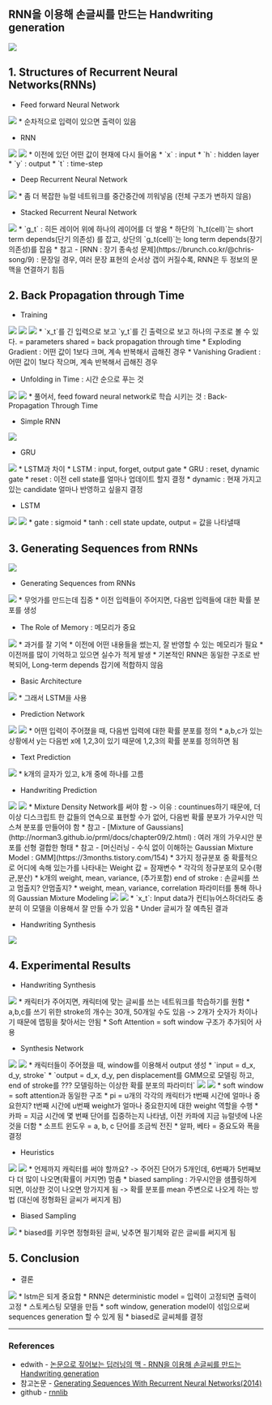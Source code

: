 ## RNN을 이용해 손글씨를 만드는 Handwriting generation

<img src='https://www.dropbox.com/s/jmlpt96akd8ny5p/%EC%8A%A4%ED%81%AC%EB%A6%B0%EC%83%B7%202019-01-06%2020.55.13.png?raw=1'>

## 1. Structures of Recurrent Neural Networks(RNNs)
* Feed forward Neural Network
<img src='https://www.dropbox.com/s/g8ql6khef022tf3/%EC%8A%A4%ED%81%AC%EB%A6%B0%EC%83%B7%202019-01-06%2020.58.45.png?raw=1'>
	* 순차적으로 입력이 있으면 출력이 있음

* RNN
<img src='https://www.dropbox.com/s/yhgsoyl67g4x22e/%EC%8A%A4%ED%81%AC%EB%A6%B0%EC%83%B7%202019-01-06%2021.05.03.png?raw=1'>
<img src='https://www.dropbox.com/s/2s6pwidtelqmb35/%EC%8A%A4%ED%81%AC%EB%A6%B0%EC%83%B7%202019-01-06%2021.05.34.png?raw=1'>
	* 이전에 있던 어떤 값이 현재에 다시 들어옴
	* `x` : input
	* `h` : hidden layer
	* `y` : output
	* `t` : time-step
 
* Deep Recurrent Neural Network
<img src='https://www.dropbox.com/s/vta7tz2lh1995vc/%EC%8A%A4%ED%81%AC%EB%A6%B0%EC%83%B7%202019-01-06%2021.16.15.png?raw=1'>
	* 좀 더 복잡한 뉴럴 네트워크를 중간중간에 끼워넣음 (전체 구조가 변하지 않음)

* Stacked Recurrent Neural Network
<img src='https://www.dropbox.com/s/we9ob7z9bspey5r/%EC%8A%A4%ED%81%AC%EB%A6%B0%EC%83%B7%202019-01-06%2021.18.10.png?raw=1'>
	* `g_t` : 히든 레이어 위에 하나의 레이어를 더 쌓음
	* 하단의 `h_t(cell)`는 short term depends(단기 의존성) 를 잡고, 상단의 `g_t(cell)`는 long term depends(장기 의존성)를 잡음
	* 참고 - [RNN : 장기 종속성 문제](https://brunch.co.kr/@chris-song/9) : 문장일 경우, 여러 문장 표현의 순서상 갭이 커질수록, RNN은 두 정보의 문맥을 연결하기 힘듬
 
## 2. Back Propagation through Time

* Training
<img src='https://www.dropbox.com/s/14gnlkrdmafl5v2/%EC%8A%A4%ED%81%AC%EB%A6%B0%EC%83%B7%202019-01-06%2022.57.25.png?raw=1'>
<img src='https://www.dropbox.com/s/sluljgqbjbk8ktr/%EC%8A%A4%ED%81%AC%EB%A6%B0%EC%83%B7%202019-01-06%2022.58.34.png?raw=1'>
<img src='https://www.dropbox.com/s/2jtz6b9kw8arqvs/%EC%8A%A4%ED%81%AC%EB%A6%B0%EC%83%B7%202019-01-06%2023.00.30.png?raw=1'>
	* `x_t`를 긴 입력으로 보고 `y_t`를 긴 출력으로 보고 하나의 구조로 볼 수 있다. = parameters shared = back propagation through time
	* Exploding Gradient : 어떤 값이 1보다 크며, 계속 반복해서 곱해진 경우
	* Vanishing Gradient : 어떤 값이 1보다 작으며, 계속 반복해서 곱해진 경우

* Unfolding in Time : 시간 순으로 푸는 것
<img src='https://www.dropbox.com/s/yw0zmhlrnz753t9/%EC%8A%A4%ED%81%AC%EB%A6%B0%EC%83%B7%202019-01-06%2023.01.48.png?raw=1'>
<img src='https://www.dropbox.com/s/0chc7pxgagfnh75/%EC%8A%A4%ED%81%AC%EB%A6%B0%EC%83%B7%202019-01-06%2023.01.26.png?raw=1'>
	* 풀어서, feed foward neural network로 학습 시키는 것 : Back-Propagation Through Time

* Simple RNN
<img src='https://www.dropbox.com/s/1lhpgi4is665k7s/%EC%8A%A4%ED%81%AC%EB%A6%B0%EC%83%B7%202019-01-06%2023.03.40.png?raw=1'>

* GRU
<img src='https://www.dropbox.com/s/7q5p7fucquhjx3e/%EC%8A%A4%ED%81%AC%EB%A6%B0%EC%83%B7%202019-01-06%2023.03.44.png?raw=1'>
	* LSTM과 차이
		* LSTM : input, forget, output gate
		* GRU : reset, dynamic gate
		* reset : 이전 cell state를 얼마나 업데이트 할지 결정
		* dynamic : 현재 가지고 있는 candidate 얼마나 반영하고 싶을지 결정

* LSTM
<img src='https://www.dropbox.com/s/l7cpuwz4yl5sbyn/%EC%8A%A4%ED%81%AC%EB%A6%B0%EC%83%B7%202019-01-06%2023.03.53.png?raw=1'>
<img src='https://www.dropbox.com/s/o3pbii1f44u55fb/%EC%8A%A4%ED%81%AC%EB%A6%B0%EC%83%B7%202019-01-06%2023.04.03.png?raw=1'>
	* gate : sigmoid
	* tanh : cell state update, output = 값을 나타낼때

## 3. Generating Sequences from RNNs
<img src='https://www.dropbox.com/s/4sh4inwfoygxfw9/%EC%8A%A4%ED%81%AC%EB%A6%B0%EC%83%B7%202019-01-06%2023.04.06.png?raw=1'>

* Generating Sequences from RNNs
<img src='https://www.dropbox.com/s/rsshko24rvliyk3/%EC%8A%A4%ED%81%AC%EB%A6%B0%EC%83%B7%202019-01-06%2023.04.18.png?raw=1'>
	* 무엇가를 만드는데 집중
	* 이전 입력들이 주어지면, 다음번 입력들에 대한 확률 분포를 생성

* The Role of Memory : 메모리가 중요
<img src='https://www.dropbox.com/s/792k9d9m0bgimmq/%EC%8A%A4%ED%81%AC%EB%A6%B0%EC%83%B7%202019-01-06%2023.04.31.png?raw=1'>
	* 과거를 잘 기억
	* 이전에 어떤 내용들을 썼는지, 잘 반영할 수 있는 메모리가 필요
	* 이전꺼를 많이 기억하고 있으면 실수가 적게 발생
	* 기본적인 RNN은 동일한 구조로 반복되어, Long-term depends 잡기에 적합하지 않음

* Basic Architecture
<img src='https://www.dropbox.com/s/73359p33r67ot2g/%EC%8A%A4%ED%81%AC%EB%A6%B0%EC%83%B7%202019-01-06%2023.04.45.png?raw=1'>
	* 그래서 LSTM을 사용

* Prediction Network
<img src='https://www.dropbox.com/s/vgix7ltym9lg5ej/%EC%8A%A4%ED%81%AC%EB%A6%B0%EC%83%B7%202019-01-06%2023.04.54.png?raw=1'>
<img src='https://www.dropbox.com/s/4umuu8tysvvzh9n/%EC%8A%A4%ED%81%AC%EB%A6%B0%EC%83%B7%202019-01-06%2023.05.12.png?raw=1'>
	* 어떤 입력이 주어졌을 때, 다음번 입력에 대한 확률 분포를 정의
	* a,b,c가 있는 상황에서 y는 다음번 x에 1,2,3이 있기 때문에 1,2,3의 확률 분포를 정의하면 됨

* Text Prediction
<img src='https://www.dropbox.com/s/jn4mfdo274yeter/%EC%8A%A4%ED%81%AC%EB%A6%B0%EC%83%B7%202019-01-06%2023.05.18.png?raw=1'>
	* k개의 글자가 있고, k개 중에 하나를 고름

* Handwriting Prediction
<img src='https://www.dropbox.com/s/detktl2pflwd8tn/%EC%8A%A4%ED%81%AC%EB%A6%B0%EC%83%B7%202019-01-06%2023.05.28.png?raw=1'>
<img src='https://www.dropbox.com/s/bdwtpryksqx8iru/%EC%8A%A4%ED%81%AC%EB%A6%B0%EC%83%B7%202019-01-06%2023.06.20.png?raw=1'>
	* Mixture Density Network를 써야 함 -> 이유 : countinues하기 때문에, 더이상 디스크립트 한 값들의 연속으로 표현할 수가 없어, 다음번 확률 분포가 가우시안 믹스쳐 분포를 만들어야 함
	* 참고 - [Mixture of Gaussians](http://norman3.github.io/prml/docs/chapter09/2.html) : 여러 개의 가우시안 분포를 선형 결합한 형태
	* 참고 - [머신러닝 - 수식 없이 이해하는 Gaussian Mixture Model : GMM](https://3months.tistory.com/154)
		* 3가지 정규분포 중 확률적으로 어디에 속해 있는가를 나타내는 Weight 값 = 잠재변수
		* 각각의 정규분포의 모수(평균,분산)
	* k개의 weight, mean, variance, (추가포함) end of stroke : 손글씨를 쓰고 멈출지? 안멈출지?
	* weight, mean, variance, correlation 파라미터를 통해 하나의 Gaussian Mixture Modeling
<img src='https://www.dropbox.com/s/jhgwfgd6gn7qpnu/%EC%8A%A4%ED%81%AC%EB%A6%B0%EC%83%B7%202019-01-06%2023.06.58.png?raw=1'>
<img src='https://www.dropbox.com/s/4g7chvzennnax9h/%EC%8A%A4%ED%81%AC%EB%A6%B0%EC%83%B7%202019-01-06%2023.07.05.png?raw=1'>
	* `x_t`: Input data가 컨티뉴어스하더라도 충분히 이 모델을 이용해서 잘 만들 수가 있음
	* Under 글씨가 잘 예측된 결과

* Handwriting Synthesis
<img src='https://www.dropbox.com/s/l17uobevrvajoz2/%EC%8A%A4%ED%81%AC%EB%A6%B0%EC%83%B7%202019-01-06%2023.07.10.png?raw=1'>

## 4. Experimental Results
* Handwriting Synthesis
<img src='https://www.dropbox.com/s/nm9eors45cmlh6z/%EC%8A%A4%ED%81%AC%EB%A6%B0%EC%83%B7%202019-01-06%2023.07.54.png?raw=1'>
	* 캐릭터가 주어지면, 캐릭터에 맞는 글씨를 쓰는 네트워크를 학습하기를 원함
	* a,b,c를 쓰기 위한 stroke의 개수는 30개, 50개일 수도 있음 -> 2개가 숫자가 차이나기 때문에 맵핑을 찾아서는 안됨
	* Soft Attention = soft window 구조가 추가되어 사용

* Synthesis Network
<img src='https://www.dropbox.com/s/qbmer8o84yszh6r/%EC%8A%A4%ED%81%AC%EB%A6%B0%EC%83%B7%202019-01-06%2023.08.01.png?raw=1'>
<img src='https://www.dropbox.com/s/rtxx3p0qp8idssp/%EC%8A%A4%ED%81%AC%EB%A6%B0%EC%83%B7%202019-01-06%2023.08.07.png?raw=1'>
	* 캐릭터들이 주어졌을 때, window를 이용해서 output 생성
	* `input = d_x, d_y, stroke`
	* `output = d_x, d_y, pen displacement를 GMM으로 모델링 하고, end of stroke를 ??? 모델링하는 이상한 확률 분포의 파라미터`
<img src='https://www.dropbox.com/s/t5shfiis5szpyzn/%EC%8A%A4%ED%81%AC%EB%A6%B0%EC%83%B7%202019-01-06%2023.08.27.png?raw=1'>
<img src='https://www.dropbox.com/s/sr32row6inpr3im/%EC%8A%A4%ED%81%AC%EB%A6%B0%EC%83%B7%202019-01-06%2023.08.36.png?raw=1'>
	* soft window = soft attention과 동일한 구조
	* pi = u개의 각각의 캐릭터가 t번째 시간에 얼마나 중요한지? t번째 시간에 u번째 weight가 얼마나 중요한지에 대한 weight 역할을 수행
	* 카파 = 지금 시간에 몇 번째 단어를 집중하는지 나타냄, 이전 카파에 지금 뉴럴넷에 나온 것을 더함
	* 소프트 윈도우 = a, b, c 단어를 조금씩 전진
	* 알파, 베타 = 중요도와 폭을 결정

* Heuristics
<img src='https://www.dropbox.com/s/z15k1npaml06wvs/%EC%8A%A4%ED%81%AC%EB%A6%B0%EC%83%B7%202019-01-06%2023.08.49.png?raw=1'>
<img src='https://www.dropbox.com/s/omz132q7mzopuwl/%EC%8A%A4%ED%81%AC%EB%A6%B0%EC%83%B7%202019-01-06%2023.08.59.png?raw=1'>
	* 언제까지 캐릭터를 써야 할까요? -> 주어진 단어가 5개인데, 6번째가 5번째보다 더 많이 나오면(확률이 커지면) 멈춤
	* biased sampling : 가우시안을 샘플링하게 되면, 이상한 것이 나오면 망가지게 됨 -> 확률 분포를 mean 주변으로 나오게 하는 방법 (대신에 정형화된 글씨가 써지게 됨)

* Biased Sampling
<img src='https://www.dropbox.com/s/pwcvgzcipz7f0du/%EC%8A%A4%ED%81%AC%EB%A6%B0%EC%83%B7%202019-01-06%2023.09.11.png?raw=1'>
	* biased를 키우면 정형화된 글씨, 낮추면 필기체와 같은 글씨를 써지게 됨


## 5. Conclusion
* 결론
<img src='https://www.dropbox.com/s/ond5gd6jt6jmgfn/%EC%8A%A4%ED%81%AC%EB%A6%B0%EC%83%B7%202019-01-06%2023.09.32.png?raw=1'>
	* lstm은 되게 중요함
	* RNN은 deterministic model = 입력이 고정되면 출력이 고정
	* 스토케스팅 모델을 만듬
	* soft window, generation model이 섞임으로써 sequences generation 할 수 있게 됨
	* biased로 글씨체를 결정

---

### References

* edwith - [논문으로 짚어보는 딥러닝의 맥 - RNN을 이용해 손글씨를 만드는 Handwriting generation](https://www.edwith.org/deeplearningchoi/lecture/15843/)
* 참고논문 - [Generating Sequences With Recurrent Neural Networks(2014)](https://arxiv.org/pdf/1308.0850.pdf)
* github - [rnnlib](https://github.com/szcom/rnnlib)

